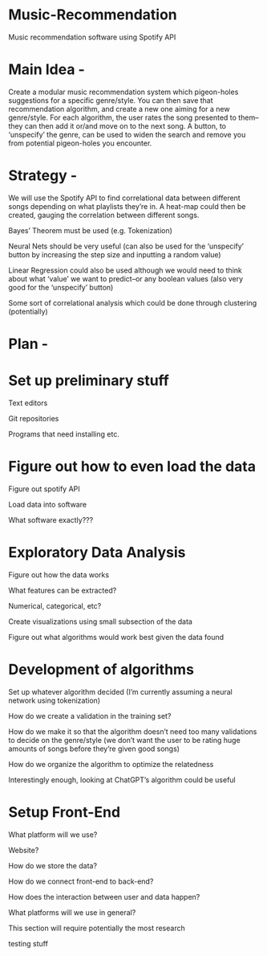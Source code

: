 # Music-Recommendation
Music recommendation software using Spotify API

# Main Idea - 
Create a modular music recommendation system which pigeon-holes suggestions for a specific genre/style. You can then save that recommendation algorithm, and create a new one aiming for a new genre/style. For each algorithm, the user rates the song presented to them–they can then add it or/and move on to the next song. A button, to ‘unspecify’ the genre, can be used to widen the search and remove you from potential pigeon-holes you encounter. 

# Strategy - 
We will use the Spotify API to find correlational data between different songs depending on what playlists they’re in. A heat-map could then be created, gauging the correlation between different songs. 

Bayes’ Theorem must be used (e.g. Tokenization) 

Neural Nets should be very useful (can also be used for the ‘unspecify’ button by increasing the step size and inputting a random value)

Linear Regression could also be used although we would need to think about what ‘value’ we want to predict–or any boolean values (also very good for the ‘unspecify’ button)

Some sort of correlational analysis which could be done through clustering (potentially)

# Plan - 
# Set up preliminary stuff 
Text editors

Git repositories

Programs that need installing etc.

# Figure out how to even load the data
Figure out spotify API

Load data into software

What software exactly???

# Exploratory Data Analysis
Figure out how the data works 

What features can be extracted?

Numerical, categorical, etc?

Create visualizations using small subsection of the data 

Figure out what algorithms would work best given the data found

# Development of algorithms
Set up whatever algorithm decided (I’m currently assuming a neural network using tokenization)

How do we create a validation in the training set?

How do we make it so that the algorithm doesn’t need too many validations to decide on the genre/style (we don’t want the user to be rating huge amounts of songs before they’re given good songs)

How do we organize the algorithm to optimize the relatedness 

Interestingly enough, looking at ChatGPT’s algorithm could be useful 

# Setup Front-End
What platform will we use?

Website?

How do we store the data?

How do we connect front-end to back-end?

How does the interaction between user and data happen?

What platforms will we use in general? 

This section will require potentially the most research

testing stuff